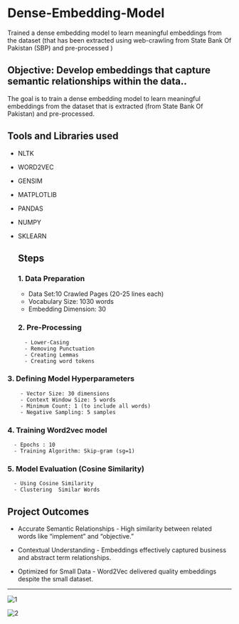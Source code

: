 # Dense-Embedding-Model
Trained a dense embedding model to learn meaningful  embeddings from the dataset (that has been extracted using web-crawling from State Bank Of Pakistan (SBP) and pre-processed )


## **Objective: Develop embeddings that capture semantic relationships within the data..**

The goal is to train a dense embedding model to learn meaningful embeddings from the dataset that is extracted (from State Bank Of Pakistan) and pre-processed.

## Tools and Libraries used
- NLTK
- WORD2VEC
- GENSIM
- MATPLOTLIB
- PANDAS
- NUMPY
- SKLEARN

  ## Steps
  
  ### 1. Data Preparation
     - Data Set:10 Crawled Pages (20-25 lines each)
     - Vocabulary Size: 1030 words
     - Embedding Dimension: 30
  ### 2. Pre-Processing
        - Lower-Casing
        - Removing Punctuation
        - Creating Lemmas
        - Creating word tokens
          
### 3. Defining Model Hyperparameters

        - Vector Size: 30 dimensions
        - Context Window Size: 5 words
        - Minimum Count: 1 (to include all words)
        - Negative Sampling: 5 samples
   
### 4. Training Word2vec model
      - Epochs : 10
      - Training Algorithm: Skip-gram (sg=1)
        
### 5. Model Evaluation (Cosine Similarity)

      - Using Cosine Similarity
      - Clustering  Similar Words


## Project Outcomes
- Accurate Semantic Relationships
         - High similarity between related words like “implement” and “objective.”

- Contextual Understanding
          - Embeddings effectively captured business and abstract term relationships.

- Optimized for Small Data
         - Word2Vec delivered quality embeddings despite the small dataset.





---


![1](https://github.com/user-attachments/assets/4365fad9-ad05-42b7-8244-c4ee6dab92f9)








![2](https://github.com/user-attachments/assets/c96d60aa-c2cc-41e8-b767-9af8345145a0)





